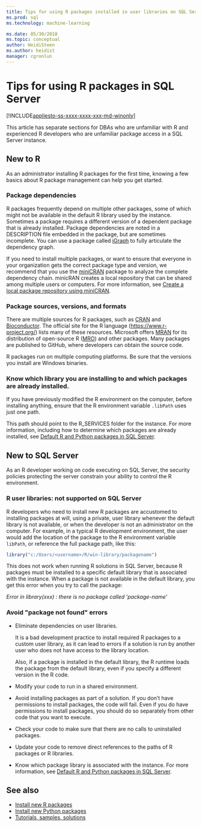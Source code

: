 ```yaml
---
title: Tips for using R packages installed in user libraries on SQL Server | Microsoft Docs
ms.prod: sql
ms.technology: machine-learning

ms.date: 05/30/2018  
ms.topic: conceptual
author: HeidiSteen
ms.author: heidist
manager: cgronlun
---
```

# Tips for using R packages in SQL Server
[!INCLUDE[appliesto-ss-xxxx-xxxx-xxx-md-winonly](../../includes/appliesto-ss-xxxx-xxxx-xxx-md-winonly.md)]

This article has separate sections for DBAs who are unfamiliar with R and experienced R developers who are unfamiliar package access in a SQL Server instance.

## New to R

As an administrator installing R packages for the first time, knowing a few basics about R package management can help you get started.

### Package dependencies

R packages frequently depend on multiple other packages, some of which might not be available in the default R library used by the instance. Sometimes a package requires a different version of a dependent package that is already installed. Package dependencies are noted in a DESCRIPTION file embedded in the package, but are sometimes incomplete. You can use a package called [iGraph](http://igraph.org/r/) to fully articulate the dependency graph.

If you need to install multiple packages, or want to ensure that everyone in your organization gets the correct package type and version, we recommend that you use the [miniCRAN](https://mran.microsoft.com/package/miniCRAN) package to analyze the complete dependency chain. minicRAN creates a local repository that can be shared among multiple users or computers. For more information, see [Create a local package repository using miniCRAN](create-a-local-package-repository-using-minicran.md).

### Package sources, versions, and formats

There are multiple sources for R packages, such as [CRAN](https://cran.r-project.org/) and [Bioconductor](https://www.bioconductor.org/). The official site for the R language (<https://www.r-project.org/>) lists many of these resources. Microsoft offers [MRAN](https://mran.microsoft.com/) for its distribution of open-source R ([MRO](https://mran.microsoft.com/open)) and other packages. Many packages are published to GitHub, where developers can obtain the source code.

R packages run on multiple computing platforms. Be sure that the versions you install are Windows binaries.

### Know which library you are installing to and which packages are already installed.

If you have previously modified the R environment on the computer, before installing anything, ensure that the R environment variable `.libPath` uses just one path.

This path should point to the R_SERVICES folder for the instance. For more information, including how to determine which packages are already installed, see [Default R and Python packages in SQL Server](installing-and-managing-r-packages.md).

## New to SQL Server

As an R developer working on code executing on SQL Server, the security policies protecting the server constrain your ability to control the R environment.

### R user libraries: not supported on SQL Server

R developers who need to install new R packages are accustomed to installing packages at will, using a private, user library whenever the default library is not available, or when the developer is not an administrator on the computer. For example, in a typical R development environment, the user would add the  location of the package to the R environment variable `libPath`, or reference the full package path, like this:

```R
library("c:/Users/<username>/R/win-library/packagename")
```

This does not work when running R solutions in SQL Server, because R packages must be installed to a specific default library that is associated with the instance. When a package is not available in the default library, you get this error when you try to call the package:

*Error in library(xxx) : there is no package called 'package-name'*

### Avoid "package not found" errors

+ Eliminate dependencies on user libraries. 

    It is a bad development practice to install required R packages to a custom user library, as it can lead to errors if a solution is run by another user who does not have access to the library location.

    Also, if a package is installed in the default library, the R runtime loads the package from the default library, even if you specify a different version in the R code.

+ Modify your code to run in a shared environment.

+ Avoid installing packages as part of a solution. If you don’t have permissions to install packages, the code will fail. Even if you do have permissions to install packages, you should do so separately from other code that you want to execute.

+ Check your code to make sure that there are no calls to uninstalled packages.

+ Update your code to remove direct references to the paths of R packages or R libraries. 

+ Know which package library is associated with the instance. For more information, see [Default R and Python packages in SQL Server](installing-and-managing-r-packages.md).

## See also

+ [Install new R packages](install-additional-r-packages-on-sql-server.md)
+ [Install new Python packages](../python/install-additional-python-packages-on-sql-server.md)
+ [Tutorials, samples, solutions](../tutorials/machine-learning-services-tutorials.md)